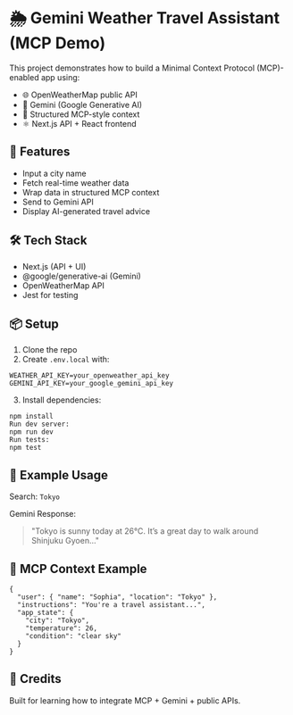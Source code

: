 # 🌦️ Gemini Weather Travel Assistant (MCP Demo)

This project demonstrates how to build a Minimal Context Protocol (MCP)-enabled app using:

- 🌐 OpenWeatherMap public API
- 🧠 Gemini (Google Generative AI)
- 🧩 Structured MCP-style context
- ⚛️ Next.js API + React frontend

## 🚀 Features

- Input a city name
- Fetch real-time weather data
- Wrap data in structured MCP context
- Send to Gemini API
- Display AI-generated travel advice

## 🛠 Tech Stack

- Next.js (API + UI)
- @google/generative-ai (Gemini)
- OpenWeatherMap API
- Jest for testing

## 📦 Setup

1. Clone the repo
2. Create `.env.local` with:
```
WEATHER_API_KEY=your_openweather_api_key
GEMINI_API_KEY=your_google_gemini_api_key
```

3. Install dependencies:
```
npm install
Run dev server:
npm run dev
Run tests:
npm test
```

## 🧪 Example Usage

Search: `Tokyo`

Gemini Response:

> "Tokyo is sunny today at 26°C. It’s a great day to walk around Shinjuku Gyoen..."

## 🧠 MCP Context Example

```
{
  "user": { "name": "Sophia", "location": "Tokyo" },
  "instructions": "You're a travel assistant...",
  "app_state": {
    "city": "Tokyo",
    "temperature": 26,
    "condition": "clear sky"
  }
}
```

## 📎 Credits

Built for learning how to integrate MCP + Gemini + public APIs.